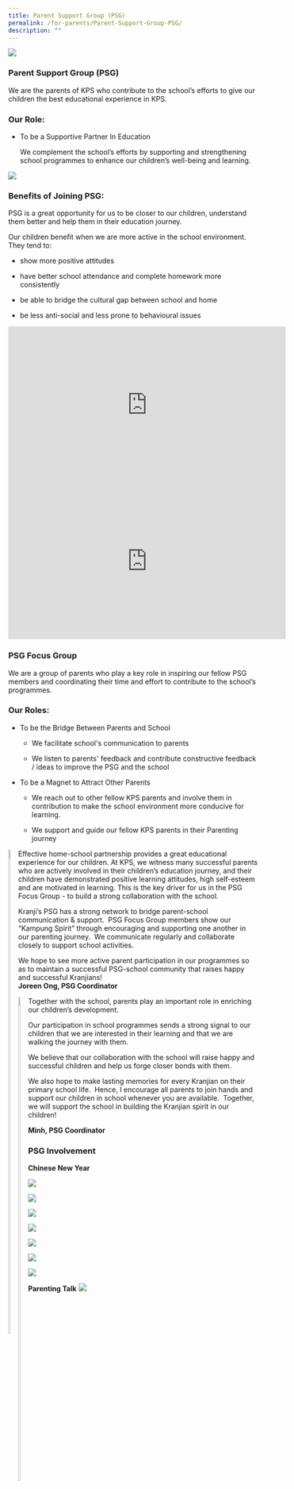 ```yaml
---
title: Parent Support Group (PSG)
permalink: /for-parents/Parent-Support-Group-PSG/
description: ""
---
```

![](/images/For%20Parents/Parent%20Support%20Group%20(PSG)/P1.jpg)
### **Parent Support Group (PSG)**

We are the parents of KPS who contribute to the school’s efforts to give our children the best educational experience in KPS.  

  

### **Our Role:**

*   To be a Supportive Partner In Education 

	</tab>We complement the school’s efforts by supporting and strengthening school programmes to enhance our children’s well-being and learning.
			 
![](/images/For%20Parents/Parent%20Support%20Group%20(PSG)/P2.jpg)

### **Benefits of Joining PSG:**

PSG is a great opportunity for us to be closer to our children, understand them better and help them in their education journey. 

  

Our children benefit when we are more active in the school environment.  They tend to:

*   show more positive attitudes  
    
*   have better school attendance and complete homework more consistently
*   be able to bridge the cultural gap between school and home
*   be less anti-social and less prone to behavioural issues

<iframe width="560" height="315" src="https://www.youtube.com/embed/QrtzGEsDZD4" title="YouTube video player" frameborder="0" allow="accelerometer; autoplay; clipboard-write; encrypted-media; gyroscope; picture-in-picture; web-share" allowfullscreen></iframe>


<iframe width="560" height="315" src="https://www.youtube.com/embed/rJYZaNezc-0" title="YouTube video player" frameborder="0" allow="accelerometer; autoplay; clipboard-write; encrypted-media; gyroscope; picture-in-picture; web-share" allowfullscreen></iframe>

### **PSG Focus Group**

We are a group of parents who play a key role in inspiring our fellow PSG members and coordinating their time and effort to contribute to the school’s programmes.  

  

### **Our Roles:**

* To be the Bridge Between Parents and School  

	 - We facilitate school's communication to parents

	- We listen to parents' feedback and contribute constructive feedback / ideas to improve the PSG and the school

  

* To be a Magnet to Attract Other Parents

	- We reach out to other fellow KPS parents and involve them in contribution to make the school environment more conducive for learning.

	- We support and guide our fellow KPS parents in their Parenting journey



<div>

<div style="float: left">

<img style="width:20%;height:50%" src="/images/For%20Parents/Parent%20Support%20Group%20(PSG)/PSGNEW1.jpeg" />

</div><div>

Effective home-school partnership provides a great educational experience for our children. At KPS, we witness many successful parents who are actively involved in their children’s education journey, and their children have demonstrated positive learning attitudes, high self-esteem and are motivated in learning. This is the key driver for us in the PSG Focus Group - to build a strong collaboration with the school.  

  

Kranji’s PSG has a strong network to bridge parent-school communication & support.  PSG Focus Group members show our “Kampung Spirit” through encouraging and supporting one another in our parenting journey.  We communicate regularly and collaborate closely to support school activities.

  

We hope to see more active parent participation in our programmes so as to maintain a successful PSG-school community that raises happy and successful Kranjians!  
**Joreen Ong, PSG Coordinator**
</br>	
	
</div></div>


<div>

<div style="float: left">

<img style="width:20%;height:50%" src="/images/For%20Parents/Parent%20Support%20Group%20(PSG)/PSGNEW2.jpeg" />

</div><div>

Together with the school, parents play an important role in enriching our children’s development. 

Our participation in school programmes sends a strong signal to our children that we are interested in their learning and that we are walking the journey with them.

We believe that our collaboration with the school will raise happy and successful children and help us forge closer bonds with them.
	
We also hope to make lasting memories for every Kranjian on their primary school life.  Hence, I encourage all parents to join hands and support our children in school whenever you are available.  Together, we will support the school in building the Kranjian spirit in our children!  

**Minh, PSG Coordinator**

</div></div>



### PSG Involvement

**Chinese New Year**

![](/images/For%20Parents/Parent%20Support%20Group%20(PSG)/P5.jpg)

![](/images/For%20Parents/Parent%20Support%20Group%20(PSG)/P6.jpg)

![](/images/For%20Parents/Parent%20Support%20Group%20(PSG)/P7.jpg)

![](/images/For%20Parents/Parent%20Support%20Group%20(PSG)/P8.jpg)

![](/images/For%20Parents/Parent%20Support%20Group%20(PSG)/P9.jpg)

![](/images/For%20Parents/Parent%20Support%20Group%20(PSG)/P10.jpg)

![](/images/For%20Parents/Parent%20Support%20Group%20(PSG)/P11.jpg)

**Parenting Talk**
![](/images/For%20Parents/Parent%20Support%20Group%20(PSG)/P12.jpg)